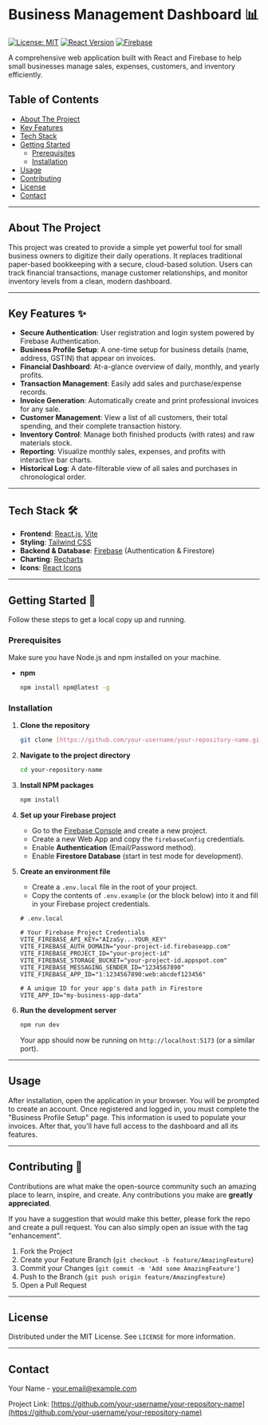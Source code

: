 # Business Management Dashboard 📊

[![License: MIT](https://img.shields.io/badge/License-MIT-yellow.svg)](https://opensource.org/licenses/MIT)
[![React Version](https://img.shields.io/badge/react-18.2.0-blue.svg)](https://reactjs.org/)
[![Firebase](https://img.shields.io/badge/firebase-10.12.2-orange.svg)](https://firebase.google.com/)

A comprehensive web application built with React and Firebase to help small businesses manage sales, expenses, customers, and inventory efficiently.



## Table of Contents

- [About The Project](#about-the-project)
- [Key Features](#key-features-✨)
- [Tech Stack](#tech-stack-🛠️)
- [Getting Started](#getting-started-🚀)
  - [Prerequisites](#prerequisites)
  - [Installation](#installation)
- [Usage](#usage)
- [Contributing](#contributing-🤝)
- [License](#license)
- [Contact](#contact)

---

## About The Project

This project was created to provide a simple yet powerful tool for small business owners to digitize their daily operations. It replaces traditional paper-based bookkeeping with a secure, cloud-based solution. Users can track financial transactions, manage customer relationships, and monitor inventory levels from a clean, modern dashboard.

---

## Key Features ✨

* **Secure Authentication**: User registration and login system powered by Firebase Authentication.
* **Business Profile Setup**: A one-time setup for business details (name, address, GSTIN) that appear on invoices.
* **Financial Dashboard**: At-a-glance overview of daily, monthly, and yearly profits.
* **Transaction Management**: Easily add sales and purchase/expense records.
* **Invoice Generation**: Automatically create and print professional invoices for any sale.
* **Customer Management**: View a list of all customers, their total spending, and their complete transaction history.
* **Inventory Control**: Manage both finished products (with rates) and raw materials stock.
* **Reporting**: Visualize monthly sales, expenses, and profits with interactive bar charts.
* **Historical Log**: A date-filterable view of all sales and purchases in chronological order.

---

## Tech Stack 🛠️

* **Frontend**: [React.js](https://reactjs.org/), [Vite](https://vitejs.dev/)
* **Styling**: [Tailwind CSS](https://tailwindcss.com/)
* **Backend & Database**: [Firebase](https://firebase.google.com/) (Authentication & Firestore)
* **Charting**: [Recharts](https://recharts.org/)
* **Icons**: [React Icons](https://react-icons.github.io/react-icons/)

---

## Getting Started 🚀

Follow these steps to get a local copy up and running.

### Prerequisites

Make sure you have Node.js and npm installed on your machine.
* **npm**
    ```sh
    npm install npm@latest -g
    ```

### Installation

1.  **Clone the repository**
    ```sh
    git clone [https://github.com/your-username/your-repository-name.git](https://github.com/your-username/your-repository-name.git)
    ```
2.  **Navigate to the project directory**
    ```sh
    cd your-repository-name
    ```
3.  **Install NPM packages**
    ```sh
    npm install
    ```
4.  **Set up your Firebase project**
    * Go to the [Firebase Console](https://console.firebase.google.com/) and create a new project.
    * Create a new Web App and copy the `firebaseConfig` credentials.
    * Enable **Authentication** (Email/Password method).
    * Enable **Firestore Database** (start in test mode for development).

5.  **Create an environment file**
    * Create a `.env.local` file in the root of your project.
    * Copy the contents of `.env.example` (or the block below) into it and fill in your Firebase project credentials.

    ```env
    # .env.local

    # Your Firebase Project Credentials
    VITE_FIREBASE_API_KEY="AIzaSy...YOUR_KEY"
    VITE_FIREBASE_AUTH_DOMAIN="your-project-id.firebaseapp.com"
    VITE_FIREBASE_PROJECT_ID="your-project-id"
    VITE_FIREBASE_STORAGE_BUCKET="your-project-id.appspot.com"
    VITE_FIREBASE_MESSAGING_SENDER_ID="1234567890"
    VITE_FIREBASE_APP_ID="1:1234567890:web:abcdef123456"

    # A unique ID for your app's data path in Firestore
    VITE_APP_ID="my-business-app-data"
    ```

6.  **Run the development server**
    ```sh
    npm run dev
    ```
    Your app should now be running on `http://localhost:5173` (or a similar port).

---

## Usage

After installation, open the application in your browser. You will be prompted to create an account. Once registered and logged in, you must complete the "Business Profile Setup" page. This information is used to populate your invoices. After that, you'll have full access to the dashboard and all its features.

---

## Contributing 🤝

Contributions are what make the open-source community such an amazing place to learn, inspire, and create. Any contributions you make are **greatly appreciated**.

If you have a suggestion that would make this better, please fork the repo and create a pull request. You can also simply open an issue with the tag "enhancement".

1.  Fork the Project
2.  Create your Feature Branch (`git checkout -b feature/AmazingFeature`)
3.  Commit your Changes (`git commit -m 'Add some AmazingFeature'`)
4.  Push to the Branch (`git push origin feature/AmazingFeature`)
5.  Open a Pull Request

---

## License

Distributed under the MIT License. See `LICENSE` for more information.

---

## Contact

Your Name - [your.email@example.com](mailto:your.email@example.com)

Project Link: [https://github.com/your-username/your-repository-name](https://github.com/your-username/your-repository-name)